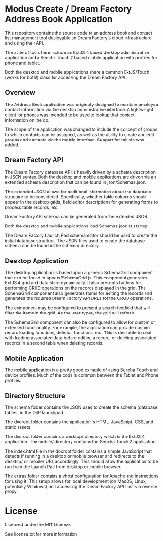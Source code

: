 # Modus Create / Dream Factory Address Book Application

This repository contains the source code to an address book and contact list management tool
deployable on Dream Factory's cloud infrastructure and using their API.

The suite of tools here include an ExtJS 4 based desktop administrative application and a Sencha Touch 2 based
mobile application with profiles for phone and tablet.

Both the desktop and mobile applications share a common ExtJS/Touch (works for both!) class for accessing the
Dream Factory API.

## Overview

The Address Book application was originally designed to maintain employee contact information via the desktop
 administrative interface.  A lightweight client for phones was intended to be used to lookup that contact
 information on the go.

The scope of the application was changed to include the concept of groups to which contacts can be assigned,
as well as the ability to create and edit groups and contacts via the mobile interface.  Support for tablets
was added.

## Dream Factory API

The Dream Factory database API is heavily driven by a schema description in JSON syntax.  Both the desktop
  and mobile applications are driven via an extended schema description that can be found in json/Schemas.json.

The extended JSON allows for additional information about the database structure to be considered.  Specifically,
 whether table columns should appear in the desktop grids, field editor descriptions for generating forms to
 process table records, etc.

Dream Factory API schema can be generated from the extended JSON.

Both the desktop and mobile applications load Schemas.json at startup.

The Dream Factory Launch Pad schema editor should be used to create the initial database structure.  The JSON
files used to create the database schema can be found in the schema/ directory.

## Desktop Application

The desktop application is based upon a generic SchemaGrid component that can be found in app/ux/SchemaGrid.js.
This component generates ExtJS 4 grid and data store dynamically.  It also presents buttons for performing
CRUD operations on the records displayed in the grid.  The SchemaGrid component also generates forms for editing
the records and generates the required Dream Factory API URLs for the CRUD operations.

The component may be configured to present a search textfield that will filter the items in the grid.  As the
user types, the grid will refresh.

The SchemaGrid component can also be configured to allow for custom or extended functionality.  For example,
the application can provide custom record loading functions, deletion functions, etc.  This is desirable to
deal with loading associated data before editing a record, or deleting associated records in a second table
when deleting records.

## Mobile Application

The mobile application is a pretty good exmaple of using Sencha Touch and device profiles.  Much of the code
is common between the Tablet and Phone profiles.

## Directory Structure

The schema folder contains the JSON used to create the schema (database tables) in the DSP launchpad.

The docroot folder contains the application's HTML, JavaScript, CSS, and static assets.

The docroot folder contains a desktop/ directory which is the ExtJS 4 application.  The mobile/ directory
 contains the Sencha Touch 2 application.

The index.html file in the docroot folder contains a simple JavaScript that detects if running in a desktop or
mobile browser and redirects to the desktop/ or mobile/ URL accordingly.  This should allow the application to be
run from the Launch Pad from desktop or mobile browser.

The extras folder contains a vhost configuration for Apache and instructions for using it.  This setup allows
for local development (on MacOS, Linux, potentially Windows) and accessing the Dream Factory API host via
reverse proxy.


# License

Licensed under the MIT License.

See license.txt for more information
